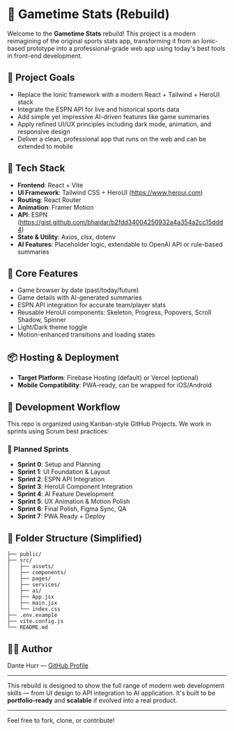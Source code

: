 # 🏀 Gametime Stats (Rebuild)

Welcome to the **Gametime Stats** rebuild! This project is a modern reimagining of the original sports stats app, transforming it from an Ionic-based prototype into a professional-grade web app using today's best tools in front-end development.

## 📌 Project Goals
- Replace the Ionic framework with a modern React + Tailwind + HeroUI stack
- Integrate the ESPN API for live and historical sports data
- Add simple yet impressive AI-driven features like game summaries
- Apply refined UI/UX principles including dark mode, animation, and responsive design
- Deliver a clean, professional app that runs on the web and can be extended to mobile

## 🚀 Tech Stack
- **Frontend**: React + Vite
- **UI Framework**: Tailwind CSS + HeroUI (https://www.heroui.com)
- **Routing**: React Router
- **Animation**: Framer Motion
- **API**: ESPN (https://gist.github.com/bhaidar/b2fdd34004250932a4a354a2cc15ddd4)
- **State & Utility**: Axios, clsx, dotenv
- **AI Features**: Placeholder logic, extendable to OpenAI API or rule-based summaries

## 🧱 Core Features
- Game browser by date (past/today/future)
- Game details with AI-generated summaries
- ESPN API integration for accurate team/player stats
- Reusable HeroUI components: Skeleton, Progress, Popovers, Scroll Shadow, Spinner
- Light/Dark theme toggle
- Motion-enhanced transitions and loading states

## 📦 Hosting & Deployment
- **Target Platform**: Firebase Hosting (default) or Vercel (optional)
- **Mobile Compatibility**: PWA-ready, can be wrapped for iOS/Android

## 🔄 Development Workflow
This repo is organized using Kanban-style GitHub Projects. We work in sprints using Scrum best practices:

### 🧩 Planned Sprints
- **Sprint 0**: Setup and Planning
- **Sprint 1**: UI Foundation & Layout
- **Sprint 2**: ESPN API Integration
- **Sprint 3**: HeroUI Component Integration
- **Sprint 4**: AI Feature Development
- **Sprint 5**: UX Animation & Motion Polish
- **Sprint 6**: Final Polish, Figma Sync, QA
- **Sprint 7**: PWA Ready + Deploy

## 📁 Folder Structure (Simplified)
```
├── public/
├── src/
│   ├── assets/
│   ├── components/
│   ├── pages/
│   ├── services/
│   ├── ai/
│   ├── App.jsx
│   ├── main.jsx
│   └── index.css
├── .env.example
├── vite.config.js
└── README.md
```

## 👨‍💻 Author
Dante Hurr — [GitHub Profile](https://github.com/dantehurr)

---

This rebuild is designed to show the full range of modern web development skills — from UI design to API integration to AI application. It's built to be **portfolio-ready** and **scalable** if evolved into a real product.

---

Feel free to fork, clone, or contribute!
